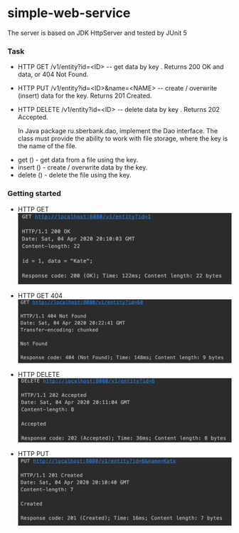# simple-web-service
The server is based on JDK HttpServer and tested by JUnit 5

###   Task
* HTTP GET /v1/entity?id=\<ID> -- get data by key <ID>. Returns 200 OK and data, or 404 Not Found.
* HTTP PUT /v1/entity?id=\<ID>&name=\<NAME> -- create / overwrite (insert) data for the <ID>key. Returns 201 Created.
* HTTP DELETE /v1/entity?id=\<ID> -- delete data by key <ID>. Returns 202 Accepted.
  
  In Java package ru.sberbank.dao, implement the Dao interface. The class must provide the ability to work with file storage, where the key is the name of the file.
- get () - get data from a file using the <ID>key.
- insert () - create / overwrite data by the <ID>key.
- delete () - delete the file using the <ID>key.

### Getting started

- HTTP GET 
![](https://github.com/azazelija/simple-web-service/blob/master/img/SBServiceGET.png)

- HTTP GET 404
![](https://github.com/azazelija/simple-web-service/blob/master/img/SbServiceGETNotFound.png)

- HTTP DELETE
![](https://github.com/azazelija/simple-web-service/blob/master/img/SBServiceDELETE.png)

- HTTP PUT
![](https://github.com/azazelija/simple-web-service/blob/master/img/SbServicePUT.png)
